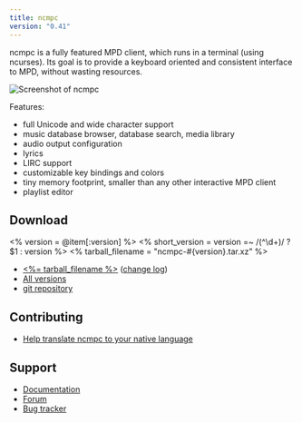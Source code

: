 ```yaml
---
title: ncmpc
version: "0.41"
---
```


ncmpc is a fully featured MPD client, which runs in a terminal (using
ncurses). Its goal is to provide a keyboard oriented and consistent
interface to MPD, without wasting resources.

![Screenshot of ncmpc](screenshot.png)

Features:

- full Unicode and wide character support
- music database browser, database search, media library
- audio output configuration
- lyrics
- LIRC support
- customizable key bindings and colors
- tiny memory footprint, smaller than any other interactive MPD client
- playlist editor

## Download

<% version = @item[:version] %>
<% short_version = version =~ /(^\d+)/ ? $1 : version %>
<% tarball_filename = "ncmpc-#{version}.tar.xz" %>

- [<%= tarball_filename %>](/download/ncmpc/<%=short_version%>/<%=tarball_filename%>)
  ([change log](https://raw.githubusercontent.com/MusicPlayerDaemon/ncmpc/v<%=version%>/NEWS))
- [All versions](/download/ncmpc/)
- [git repository](https://github.com/MusicPlayerDaemon/ncmpc)

## Contributing

- [Help translate ncmpc to your native language](https://hosted.weblate.org/projects/ncmpc/)

## Support

- [Documentation](/doc/ncmpc/html/)
- [Forum](https://forum.musicpd.org/viewforum.php?f=5)
- [Bug tracker](https://github.com/MusicPlayerDaemon/ncmpc/issues)
